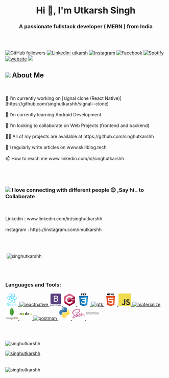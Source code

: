 <h1 align="center">Hi 👋, I'm Utkarsh Singh</h1>
<h3 align="center">A passionate fullstack developer ( MERN ) from India</h3>
<br></br>

![GitHub followers](https://img.shields.io/github/followers/singhutkarshh?label=Follow&style=social)
[![Linkedin: utkarsh](https://img.shields.io/badge/-utkarsh-blue?style=flat-square&logo=Linkedin&logoColor=white&link=https://www.linkedin.com/in/singhutkarshh/)](https://www.linkedin.com/in/singhutkarshh/)
<a href="https://www.instagram.com/singhutkarshh" target="_blank"><img src="https://img.shields.io/badge/Instagram-%23E4405F.svg?&style=flat-square&logo=instagram&logoColor=white" alt="Instagram"></a>
<a href="https://www.facebook.com" target="_blank"><img src="https://img.shields.io/badge/Facebook-%231877F2.svg?&style=flat-square&logo=facebook&logoColor=white" alt="Facebook"></a>
<a href="https://open.spotify.com/user/0170agi99s5hh187g7mtz245b" target="_blank"><img src="https://img.shields.io/badge/Spotify-%231ED760.svg?&style=flat-square&logo=spotify&logoColor=white" alt="Spotify"></a>
[![website](https://img.shields.io/badge/Website-46a2f1.svg?&style=flat-square&logo=Google-Chrome&logoColor=white&link=https://skillblog.tech/)](https://skillblog.tech/)
![](https://visitor-badge.glitch.me/badge?page_id=singhutkarshh.singhutkarshh)

<h2><img src="https://media.giphy.com/media/VgCDAzcKvsR6OM0uWg/giphy.gif" width="50"> About Me</h2>
<br></br>
🔭 I’m currently working on [signal clone (React Native)] (https://github.com/singhutkarshh/signal--clone)
<br></br>
🌱 I’m currently learning Android Development
<br></br>
👯 I’m looking to collaborate on Web Projects (frontend and backend)
<br></br>
👨‍💻 All of my projects are available at https://github.com/singhutkarshh
<br></br>
📝 I regularly write articles on www.skillblog.tech
<br></br>
📫 How to reach me www.linkedin.com/in/singhutkarshh
<br></br>
<br></br>
<h3><img src="https://media.giphy.com/media/LnQjpWaON8nhr21vNW/giphy.gif" width="40" > I love connecting with different people 😊 ,Say hi.. to Collaborate</h3>
<br></br>
Linkedin : www.linkedin.com/in/singhutkarshh
<br></br>
instagram : https://instagram.com/imutkarshh
<br></br>
<br></br>
<p>&nbsp;<img align="center" src="https://github-readme-stats.vercel.app/api?username=singhutkarshh&show_icons=true&locale=en" alt="singhutkarshh" /></p>
<br></br>
<h3 align="left">Languages and Tools:</h3>
<p align="left"><a href="https://reactjs.org/" target="_blank"> <img src="https://raw.githubusercontent.com/devicons/devicon/master/icons/react/react-original-wordmark.svg" alt="react" width="40" height="40"/> </a> <a href="https://reactnative.dev/" target="_blank"> <img src="https://reactnative.dev/img/header_logo.svg" alt="reactnative" width="40" height="40"/> </a>  <a href="https://getbootstrap.com" target="_blank"> <img src="https://raw.githubusercontent.com/devicons/devicon/master/icons/bootstrap/bootstrap-plain-wordmark.svg" alt="bootstrap" width="40" height="40"/> </a> <a href="https://www.w3schools.com/cpp/" target="_blank"> <img src="https://raw.githubusercontent.com/devicons/devicon/master/icons/cplusplus/cplusplus-original.svg" alt="cplusplus" width="40" height="40"/> </a> <a href="https://www.w3schools.com/css/" target="_blank"> <img src="https://raw.githubusercontent.com/devicons/devicon/master/icons/css3/css3-original-wordmark.svg" alt="css3" width="40" height="40"/> </a> <a href="https://www.gtk.org/" target="_blank"> <img src="https://upload.wikimedia.org/wikipedia/commons/7/71/GTK_logo.svg" alt="gtk" width="40" height="40"/> </a> <a href="https://www.w3.org/html/" target="_blank"> <img src="https://raw.githubusercontent.com/devicons/devicon/master/icons/html5/html5-original-wordmark.svg" alt="html5" width="40" height="40"/> </a> <a href="https://developer.mozilla.org/en-US/docs/Web/JavaScript" target="_blank"> <img src="https://raw.githubusercontent.com/devicons/devicon/master/icons/javascript/javascript-original.svg" alt="javascript" width="40" height="40"/> </a> <a href="https://materializecss.com/" target="_blank"> <img src="https://raw.githubusercontent.com/prplx/svg-logos/5585531d45d294869c4eaab4d7cf2e9c167710a9/svg/materialize.svg" alt="materialize" width="40" height="40"/> </a> <a href="https://www.mongodb.com/" target="_blank"> <img src="https://raw.githubusercontent.com/devicons/devicon/master/icons/mongodb/mongodb-original-wordmark.svg" alt="mongodb" width="40" height="40"/> </a> <a href="https://nodejs.org" target="_blank"> <img src="https://raw.githubusercontent.com/devicons/devicon/master/icons/nodejs/nodejs-original-wordmark.svg" alt="nodejs" width="40" height="40"/> </a> <a href="https://postman.com" target="_blank"> <img src="https://www.vectorlogo.zone/logos/getpostman/getpostman-icon.svg" alt="postman" width="40" height="40"/> </a> <a href="https://www.python.org" target="_blank"> <img src="https://raw.githubusercontent.com/devicons/devicon/master/icons/python/python-original.svg" alt="python" width="40" height="40"/> </a> <a href="https://sass-lang.com" target="_blank"> <img src="https://raw.githubusercontent.com/devicons/devicon/master/icons/sass/sass-original.svg" alt="sass" width="40" height="40"/> </a><a href="https://expressjs.com" target="_blank"> <img src="https://raw.githubusercontent.com/devicons/devicon/master/icons/express/express-original-wordmark.svg" alt="express" width="40" height="40"/> </a> </p>
<br></br>
<p align="left"> <img src="https://komarev.com/ghpvc/?username=singhutkarshh&label=Profile%20views&color=0e75b6&style=flat" alt="singhutkarshh" /> </p>

<p align="left"> <a href="https://github.com/ryo-ma/github-profile-trophy"><img src="https://github-profile-trophy.vercel.app/?username=singhutkarshh" alt="singhutkarshh" /></a> </p>
<p ><img style="padding-top:20px" align="left" src="https://github-readme-stats.vercel.app/api/top-langs?username=singhutkarshh&show_icons=true&locale=en&layout=compact" alt="singhutkarshh" /></p>

